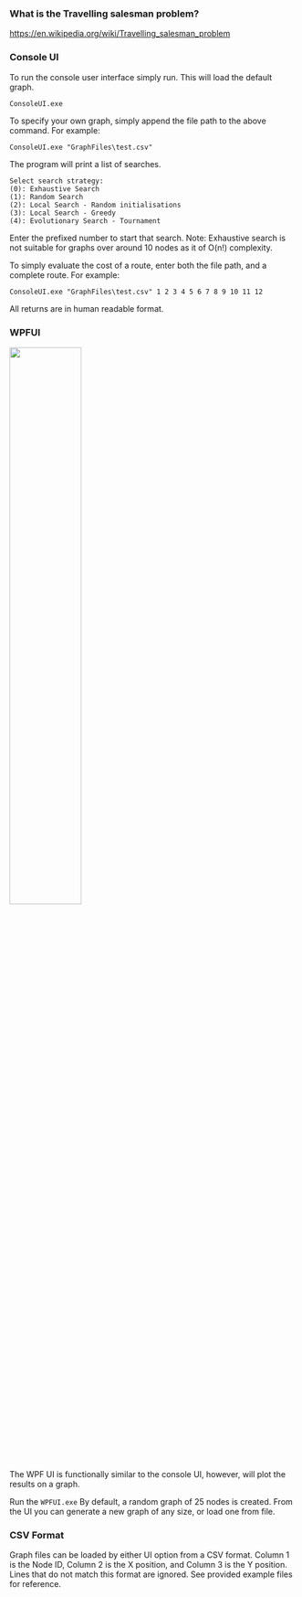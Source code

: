 ### What is the Travelling salesman problem?
https://en.wikipedia.org/wiki/Travelling_salesman_problem

### Console UI

To run the console user interface simply run. This will load the default graph.
```
ConsoleUI.exe
```
To specify your own graph, simply append the file path to the above command. For example:
```
ConsoleUI.exe "GraphFiles\test.csv"
```

The program will print a list of searches.
```
Select search strategy:
(0): Exhaustive Search
(1): Random Search
(2): Local Search - Random initialisations
(3): Local Search - Greedy
(4): Evolutionary Search - Tournament
```
Enter the prefixed number to start that search.
Note: Exhaustive search is not suitable for graphs over around 10 nodes as it of O(n!) complexity.

To simply evaluate the cost of a route, enter both the file path, and a complete route. For example:
```
ConsoleUI.exe "GraphFiles\test.csv" 1 2 3 4 5 6 7 8 9 10 11 12
```
All returns are in human readable format.

### WPFUI
<img src="https://user-images.githubusercontent.com/45512892/99120792-5a779880-25f3-11eb-82af-0879a582ee93.png" width="50%">

The WPF UI is functionally similar to the console UI, however, will plot the results on a graph.

Run the `WPFUI.exe`
By default, a random graph of 25 nodes is created.
From the UI you can generate a new graph of any size, or load one from file.

### CSV Format
Graph files can be loaded by either UI option from a CSV format.
Column 1 is the Node ID, Column 2 is the X position, and Column 3 is the Y position.
Lines that do not match this format are ignored.
See provided example files for reference.
